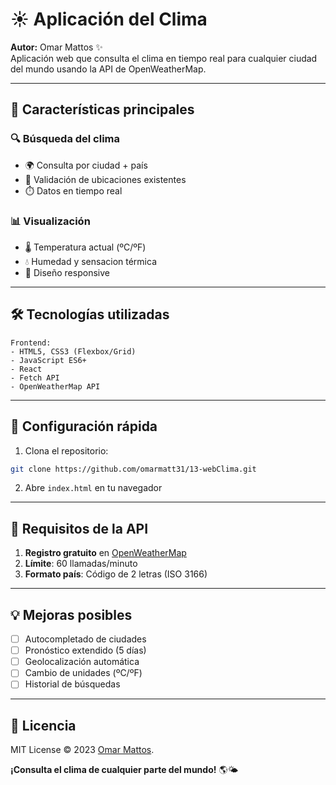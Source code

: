 # ☀️ **Aplicación del Clima**  

**Autor:** Omar Mattos ✨  
Aplicación web que consulta el clima en tiempo real para cualquier ciudad del mundo usando la API de OpenWeatherMap.  

---

## 🌟 **Características principales**  

### 🔍 **Búsqueda del clima**  
- 🌍 Consulta por ciudad + país  
- 📌 Validación de ubicaciones existentes  
- ⏱️ Datos en tiempo real  

### 📊 **Visualización**  
- 🌡️ Temperatura actual (ºC/ºF)  
- 💧 Humedad y sensacion térmica
- 📱 Diseño responsive  

---

## 🛠️ **Tecnologías utilizadas**  

```plaintext
Frontend:
- HTML5, CSS3 (Flexbox/Grid)
- JavaScript ES6+
- React
- Fetch API
- OpenWeatherMap API

```

---

## 🚀 **Configuración rápida**  

1. Clona el repositorio:  
```bash
git clone https://github.com/omarmatt31/13-webClima.git
```

2. Abre `index.html` en tu navegador  


---

## 📌 **Requisitos de la API**  

1. **Registro gratuito** en [OpenWeatherMap](https://openweathermap.org/)  
2. **Límite**: 60 llamadas/minuto  
3. **Formato país**: Código de 2 letras (ISO 3166)  

---

## 💡 **Mejoras posibles**  

- [ ] Autocompletado de ciudades  
- [ ] Pronóstico extendido (5 días)  
- [ ] Geolocalización automática  
- [ ] Cambio de unidades (ºC/ºF)  
- [ ] Historial de búsquedas  

---

## 📜 **Licencia**  

MIT License © 2023 [Omar Mattos](https://github.com/omarmatt31).  

**¡Consulta el clima de cualquier parte del mundo!** 🌎🌤️